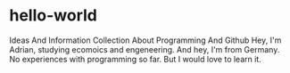# hello-world
Ideas And Information Collection About Programming And Github
Hey, I'm Adrian, studying ecomoics and engeneering. And hey, I'm from Germany. No experiences with programming so far. But I would love to learn it.
